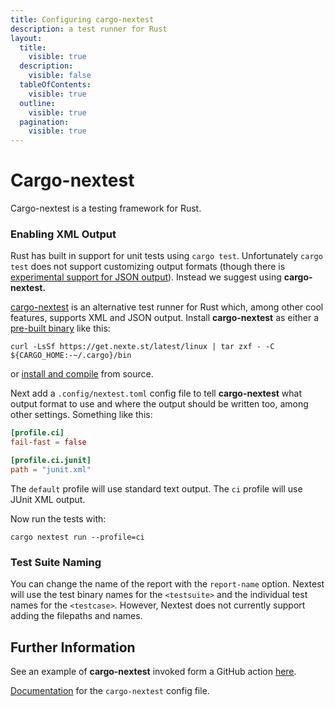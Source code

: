 ```yaml
---
title: Configuring cargo-nextest
description: a test runner for Rust
layout:
  title:
    visible: true
  description:
    visible: false
  tableOfContents:
    visible: true
  outline:
    visible: true
  pagination:
    visible: true
---
```


# Cargo-nextest

Cargo-nextest is a testing framework for Rust.

### Enabling XML Output

Rust has built in support for unit tests using `cargo test`.  Unfortunately `cargo test` does not support customizing output formats (though there is [experimental support for JSON output](https://doc.rust-lang.org/beta/test/enum.OutputFormat.html)). Instead we suggest using **cargo-nextest.**

[cargo-nextest](https://nexte.st/) is an alternative test runner for Rust which, among other cool features, supports XML and JSON output. Install **cargo-nextest** as either a [pre-built binary](https://nexte.st/book/installation) like this:

```shell
curl -LsSf https://get.nexte.st/latest/linux | tar zxf - -C ${CARGO_HOME:-~/.cargo}/bin
```
or [install and compile](https://nexte.st/book/installing-from-source) from source.

Next add a `.config/nextest.toml`  config file to tell **cargo-nextest** what output format to use and where the output should be written too, among other settings. Something like this:

```toml
[profile.ci]
fail-fast = false

[profile.ci.junit]
path = "junit.xml"
```
The `default` profile will use standard text output. The `ci` profile will use JUnit XML output.

Now run the tests with: 

```shell
cargo nextest run --profile=ci
```

### Test Suite Naming

You can change the name of the report with the `report-name` option.  Nextest will use the test binary names for the `<testsuite>` and the individual test names for the `<testcase>`. However, Nextest does not currently support adding the filepaths and names.

## Further Information

See an example of **cargo-nextest** invoked form a GitHub action [here](https://github.com/trunk-io/flake-factory/blob/main/.github/workflows/rust-tests.yaml).

[Documentation](https://nexte.st/book/configuration) for the `cargo-nextest` config file.
